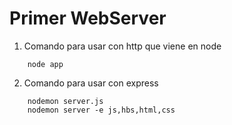 # Primer WebServer

1. Comando para usar con http que viene en node

```
    node app
```

2. Comando para usar con express

```
    nodemon server.js
    nodemon server -e js,hbs,html,css
```
